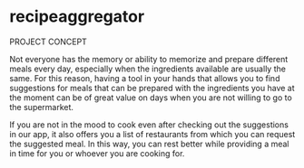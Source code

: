 # recipeaggregator

PROJECT CONCEPT

Not everyone has the memory or ability to memorize and prepare different meals every day, especially when the ingredients available are usually the same. For this reason, having a tool in your hands that allows you to find suggestions for meals that can be prepared with the ingredients you have at the moment can be of great value on days when you are not willing to go to the supermarket. 

If you are not in the mood to cook even after checking out the suggestions in our app, it also offers you a list of restaurants from which you can request the suggested meal. In this way, you can rest better while providing a meal in time for you or whoever you are cooking for.


